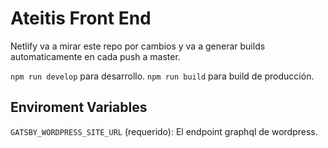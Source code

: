 # Ateitis Front End

Netlify va a mirar este repo por cambios y va a generar builds automaticamente en cada push a master.

`npm run develop` para desarrollo.
`npm run build` para build de producción.

## Enviroment Variables

`GATSBY_WORDPRESS_SITE_URL` (requerido): El endpoint graphql de wordpress.
